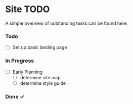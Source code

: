 # Site TODO

A simple overview of outstanding tasks can be found here.

### Todo

- [ ] Set up basic landing page

### In Progress

- [ ] Early Planning
    - [ ] determine site map
    - [ ] determine style guide

### Done ✓
